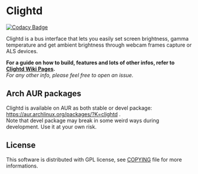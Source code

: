 # Clightd

<!-- [![Build Status](https://travis-ci.org/FedeDP/Clightd.svg?branch=master)](https://travis-ci.org/FedeDP/Clightd) -->
[![Codacy Badge](https://api.codacy.com/project/badge/Grade/7563e6f8e83f4b1aa884c6032709e341)](https://www.codacy.com/app/FedeDP/Clightd?utm_source=github.com&amp;utm_medium=referral&amp;utm_content=FedeDP/Clightd&amp;utm_campaign=Badge_Grade)

Clightd is a bus interface that lets you easily set screen brightness, gamma temperature and get ambient brightness through webcam frames capture or ALS devices.

**For a guide on how to build, features and lots of other infos, refer to [Clightd Wiki Pages](https://github.com/FedeDP/Clightd/wiki).**  
*For any other info, please feel free to open an issue.*  

## Arch AUR packages
Clightd is available on AUR as both stable or devel package: https://aur.archlinux.org/packages/?K=clightd .  
Note that devel package may break in some weird ways during development. Use it at your own risk.

## License
This software is distributed with GPL license, see [COPYING](https://github.com/FedeDP/Clightd/blob/master/COPYING) file for more informations.

